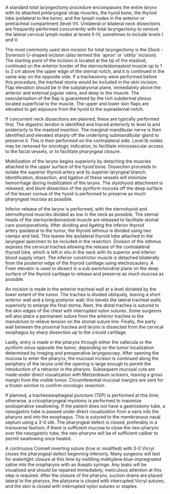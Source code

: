 A standard total laryngectomy procedure encompasses the entire larynx with its attached prelaryngeal strap muscles, the hyoid bone, the thyroid lobe ipsilateral to the tumor, and the lymph nodes in the anterior or pretracheal compartment (level VI). Unilateral or bilateral neck dissections are frequently performed concurrently with total laryngectomy to remove the lateral cervical lymph nodes at levels II-IV, sometimes to include levels I and V.

The most commonly used skin incision for total laryngectomy is the Gluck - Sorenson U-shaped incision (also termed the 'apron' or 'utility' incision). The starting point of the incision is located at the tip of the mastoid, continued on the anterior border of the sternocleidomastoid muscle up to 1 to 2 cm above the upper edge of the sternal notch, and it is continued in the same way on the opposite side. If a tracheotomy were performed before this procedure, the tracheal stoma would be included in the skin incision. Flap elevation should be in the subplatysmal plane, immediately above the anterior and external jugular veins, and deep to the muscle. The vascularisation of the flap is guaranteed by the rich subdermal plexus located superficial to the muscle. The upper and lower skin flaps are elevated to get exposure from the hyoid to the suprasternal notch.

If concurrent neck dissections are planned, these are typically performed first. The digastric tendon is identified and traced anteriorly to level Ia and posteriorly to the mastoid insertion. The marginal mandibular nerve is then identified and elevated sharply off the underlying submandibular gland to preserve it. This is then performed on the contralateral side. Level Ib nodes may be removed for oncologic indication, to facilitate microvascular access to the facial vessels, or to facilitate pharyngeal closure.

Mobilization of the larynx begins superiorly by detaching the muscles attached to the upper surface of the hyoid bone. Dissection proceeds to isolate the superior thyroid artery and its superior laryngeal branch. Identification, dissection, and ligation of these vessels will minimize hemorrhage during mobilization of the larynx. The stylohyoid attachment is released, and blunt dissection of the pyriform mucosa off the deep surface of the lesser cornua of the hyoid is performed to preserve as much pharyngeal mucosa as possible.

Inferior release of the larynx is performed, with the sternohyoid and sternothyroid muscles divided as low in the neck as possible. The sternal heads of the sternocleidomastoid muscle are released to facilitate stomal care postoperatively. After dividing and ligating the inferior thyroid artery ipsilateral to the tumor, the thyroid isthmus is divided using two clamps and tied. This leaves the ipsilateral thyroid lobe attached to the laryngeal specimen to be included in the resection. Division of the isthmus exposes the cervical trachea allowing the release of the contralateral thyroid lobe, which is left in situ in the neck with its superior and inferior blood supply intact. The inferior constrictor muscle is detached bilaterally from the posterior edge of the thyroid cartilage using electrocautery. A Freer elevator is used to dissect in a sub-perichondrial plane on the deep surface of the thyroid cartilage to release and preserve as much mucosa as possible.

An incision is made in the anterior tracheal wall at a level dictated by the lower extent of the tumor. The trachea is divided obliquely, leaving a short anterior wall and a long posterior wall; this bevels the lateral tracheal walls superiorly to enlarge the final stoma. Next, the distal trachea is sutured to the skin edges of the chest with interrupted nylon sutures. Some surgeons will also place a permanent suture from the anterior trachea to the manubrium to relieve tension on the stomal suture line. Finally, the party wall between the proximal trachea and larynx is dissected from the cervical esophagus by sharp dissection up to the cricoid cartilage.

Lastly, entry is made in the pharynx through either the vallecula or the pyriform sinus opposite the tumor, depending on the tumor localization determined by imaging and preoperative laryngoscopy. After opening the mucosa to enter the pharynx, the mucosal incision is continued along the periphery of the larynx until the opening is large enough to permit the introduction of a retractor in the pharynx. Subsequent mucosal cuts are made under direct visualization with Metzenbaum scissors, leaving a gross margin from the visible tumor. Circumferential mucosal margins are sent for a frozen section to confirm oncologic resection.

If planned, a tracheoesophageal puncture (TEP) is performed at this time; otherwise, a cricopharyngeal myotomy is performed to maximize postoperative swallowing. If the patient does not have a gastrostomy tube, a nasogastric tube is passed under direct visualization from a naris into the pharynx and into the esophagus. This is sutured to the membranous nasal septum using a 3-0 silk. The pharyngeal defect is closed, preferably in a transverse fashion; if there is sufficient mucosa to close the neo-pharynx over the nasogastric tube, the neo-pharynx will be of sufficient caliber to permit swallowing once healed.

A continuous Connell inverting suture (true or modified) with 3-0 Vicryl closes the pharyngeal defect beginning inferiorly. Many surgeons will test for watertight closure at this time by instilling methylene blue-impregnated saline into the oropharynx with an Asepto syringe. Any leaks will be visualized and should be repaired immediately; meticulous attention at this step is required. After the closure of the pharynx, suction drains are placed lateral to the pharynx, the platysma is closed with interrupted Vicryl sutures, and the skin is closed with interrupted nylon sutures or staples.